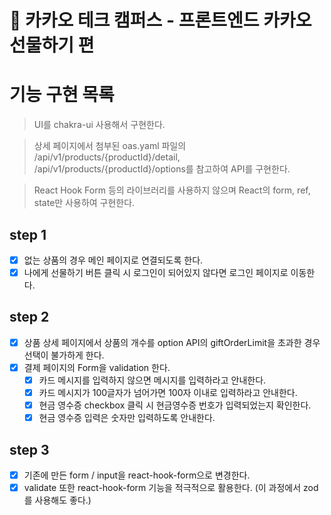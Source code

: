 # 🎁 카카오 테크 캠퍼스 - 프론트엔드 카카오 선물하기 편

# 기능 구현 목록

> UI를 chakra-ui 사용해서 구현한다.

> 상세 페이지에서 첨부된 oas.yaml 파일의 /api/v1/products/{productId}/detail, /api/v1/products/{productId}/options를 참고하여 API를 구현한다.

> React Hook Form 등의 라이브러리를 사용하지 않으며 React의 form, ref, state만 사용하여 구현한다.

## step 1

- [x] 없는 상품의 경우 메인 페이지로 연결되도록 한다.
- [x] 나에게 선물하기 버튼 클릭 시 로그인이 되어있지 않다면 로그인 페이지로 이동한다.

## step 2

- [x] 상품 상세 페이지에서 상품의 개수를 option API의 giftOrderLimit을 초과한 경우 선택이 불가하게 한다.
- [x] 결제 페이지의 Form을 validation 한다.
  - [x] 카드 메시지를 입력하지 않으면 메시지를 입력하라고 안내한다.
  - [x] 카드 메시지가 100글자가 넘어가면 100자 이내로 입력하라고 안내한다.
  - [x] 현금 영수증 checkbox 클릭 시 현금영수증 번호가 입력되었는지 확인한다.
  - [x] 현금 영수증 입력은 숫자만 입력하도록 안내한다.

## step 3

- [x] 기존에 만든 form / input을 react-hook-form으로 변경한다.
- [x] validate 또한 react-hook-form 기능을 적극적으로 활용한다. (이 과정에서 zod를 사용해도 좋다.)
